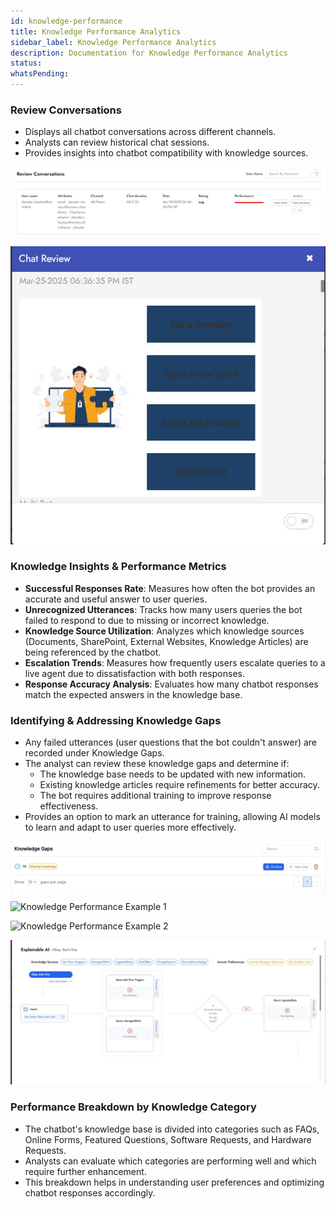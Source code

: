 ```yaml
---
id: knowledge-performance
title: Knowledge Performance Analytics
sidebar_label: Knowledge Performance Analytics
description: Documentation for Knowledge Performance Analytics
status: 
whatsPending: 
---
```

### Review Conversations
- Displays all chatbot conversations across different channels.
- Analysts can review historical chat sessions.
- Provides insights into chatbot compatibility with knowledge sources.

![Review Conversations](../../static/img/Bot%20Analytics/Review_Conversations.jpg)

![Review Chat](../../static/img/Bot%20Analytics/Review_Chat.jpg)

### Knowledge Insights & Performance Metrics
- **Successful Responses Rate**: Measures how often the bot provides an accurate and useful answer to user queries.
- **Unrecognized Utterances**: Tracks how many users queries the bot failed to respond to due to missing or incorrect knowledge.
- **Knowledge Source Utilization**: Analyzes which knowledge sources (Documents, SharePoint, External Websites, Knowledge Articles) are being referenced by the chatbot.
- **Escalation Trends**: Measures how frequently users escalate queries to a live agent due to dissatisfaction with both responses.
- **Response Accuracy Analysis**: Evaluates how many chatbot responses match the expected answers in the knowledge base.

### Identifying & Addressing Knowledge Gaps
- Any failed utterances (user questions that the bot couldn't answer) are recorded under Knowledge Gaps.
- The analyst can review these knowledge gaps and determine if:
  - The knowledge base needs to be updated with new information.
  - Existing knowledge articles require refinements for better accuracy.
  - The bot requires additional training to improve response effectiveness.
- Provides an option to mark an utterance for training, allowing AI models to learn and adapt to user queries more effectively.

![Knowledge Gaps](../../static/img/Bot%20Analytics/Knowledge_Gaps.jpg)

![Knowledge Performance Example 1](/img/Knowledge%20Management/kg1.png)

![Knowledge Performance Example 2](/img/Knowledge%20Management/kg2.png)

![Explain AI](../../static/img/Bot%20Analytics/Explain_AI.jpg)

### Performance Breakdown by Knowledge Category
- The chatbot's knowledge base is divided into categories such as FAQs, Online Forms, Featured Questions, Software Requests, and Hardware Requests.
- Analysts can evaluate which categories are performing well and which require further enhancement.
- This breakdown helps in understanding user preferences and optimizing chatbot responses accordingly.
